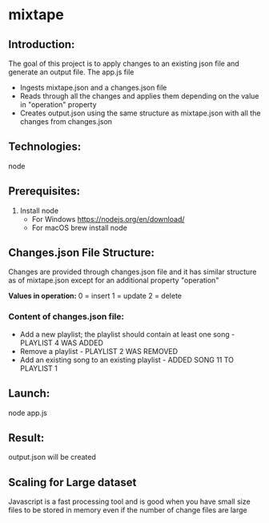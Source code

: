 # mixtape
## Introduction:
The goal of this project is to apply changes to an existing json file and generate an output file. The app.js file
  * Ingests mixtape.json and a changes.json file
  * Reads through all the changes and applies them depending on the value in "operation" property
  * Creates output.json using the same structure as mixtape.json with all the changes from changes.json

## Technologies:
node

## Prerequisites:
1. Install node
    - For Windows
        https://nodejs.org/en/download/ 
    - For macOS
        brew install node

## Changes.json File Structure:
Changes are provided through changes.json file and it has similar structure as of mixtape.json except for an additional property "operation"

**Values in operation:**
0 = insert
1 = update
2 = delete

### Content of changes.json file:
* Add a new playlist; the playlist should contain at least one song - PLAYLIST 4 WAS ADDED
* Remove a playlist - PLAYLIST 2 WAS REMOVED
* Add an existing song to an existing playlist - ADDED SONG 11 TO PLAYLIST 1

## Launch:
node app.js

## Result:
output.json will be created

## Scaling for Large dataset
Javascript is a fast processing tool and is good when you have small size files to be stored in memory even if the number of change files are large 